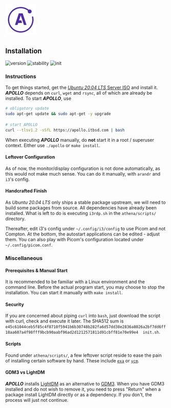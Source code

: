 # ![Apollo Logo](athena/docs/apollo_logo.png)

## Installation

![version](https://img.shields.io/badge/version-v2.0.0-1A1D23.svg) ![stability](https://img.shields.io/badge/stability-stable-FBB444.svg) ![init](https://img.shields.io/badge/init-v0.2.0-2B303B.svg)

[//]: # (Explains the installation process of APOLLO)
[//]: # (version 0.1.6)

### Instructions

To get things started, get the [_Ubuntu 20.04 LTS_ Server ISO](https://ubuntu.com/download/server) and install it. ***APOLLO*** depends on `curl`, `wget` and `rsync`, all of which are already be installed. To start ***APOLLO***, use

``` BASH
# obligatory update
sudo apt-get update && sudo apt-get -y upgrade

# start APOLLO
curl --tlsv1.2 -sSfL https://apollo.itbsd.com | bash
```

When executing ***APOLLO*** manually, do **not** start it in a root / superuser context. Either use `./apollo` or `make install`.

#### Leftover Configuration

As of now, the monitor/display configuration is not done automatically, as this would not make much sense. You can do it manually, with `arandr` and `i3`'s config.

#### Handcrafted Finish

As _Ubuntu 20.04 LTS_ only ships a stable package upstream, we will need to build some packages from source. All dependencies have already been installed. What is left to do is executing `i3rdp.sh` in the `athena/scripts/` directory.

Thereafter, edit i3's config under `~/.config/i3/config` to use Picom and not Compton. At the bottom, the autostart applications can be edited - adjust them. You can also play with Picom's configuration located under `~/.config/picom.conf`.

### Miscellaneous

#### Prerequisites & Manual Start

It is recommended to be familiar with a Linux environment and the command line. Before the actual program start, you may choose to stop the installation. You can start it manually with `make install`.

#### Security

If you are concerned about piping `curl` into `bash`, just download the script with curl, check and execute it later. The SHA512 sum is `e45c61044ceb5f85c4f8710f5941b6b30748b282fa6d57dd38e2836a8026a2bf7dd6ff18aa607a4f98fff9bcb90aabf96ad2d1212571811d91cbff81e70e99e4  init.sh`.

#### Scripts

Found under `athena/scripts/`, a few leftover script reside to ease the pain of installing certain software by hand. These include [`exa`](https://the.exa.website/) or [`ycm`](https://github.com/ycm-core/YouCompleteMe).

#### GDM3 vs LightDM

***APOLLO*** installs [LightDM](https://wiki.ubuntuusers.de/LightDM/) as an alternative to [GDM3](https://wiki.ubuntuusers.de/GDM/). When you have GDM3 installed and do not wish to remove it, you need to press "Return" when a package install LightDM directly or as a dependency. If you don't, the process will just not continue.
